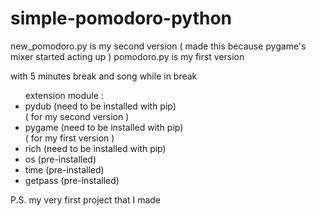 # simple-pomodoro-python

new_pomodoro.py is my second version ( made this because pygame's mixer started acting up )
pomodoro.py is my first version

<p>
  with 5 minutes break and song while in break <br>
  <ul> extension module : 
    <li> pydub (need to be installed with pip) </li> ( for my second version )
    <li> pygame (need to be installed with pip) </li> ( for my first version )
    <li> rich (need to be installed with pip) </li>
    <li> os (pre-installed) </li>
    <li> time (pre-installed) </li>
    <li> getpass (pre-installed) </li>
  </ul>
</p>



P.S.
my very first project that I made 

